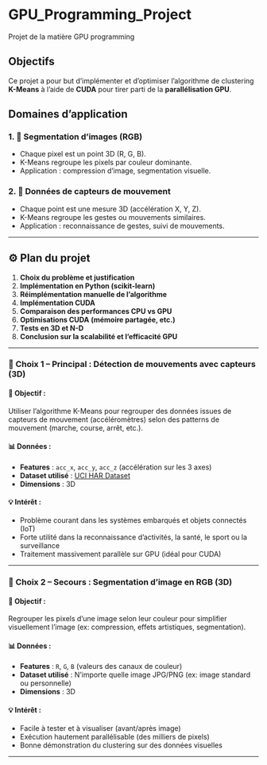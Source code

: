 # GPU_Programming_Project
Projet de la matière GPU programming

## Objectifs
Ce projet a pour but d’implémenter et d’optimiser l’algorithme de clustering **K-Means** à l’aide de **CUDA** pour tirer parti de la **parallélisation GPU**.

##  Domaines d’application

### 1. 🎨 Segmentation d’images (RGB)
- Chaque pixel est un point 3D (R, G, B).
- K-Means regroupe les pixels par couleur dominante.
- Application : compression d’image, segmentation visuelle.

### 2. 📱 Données de capteurs de mouvement
- Chaque point est une mesure 3D (accélération X, Y, Z).
- K-Means regroupe les gestes ou mouvements similaires.
- Application : reconnaissance de gestes, suivi de mouvements.

---


## ⚙️ Plan du projet

1. **Choix du problème et justification**
2. **Implémentation en Python (scikit-learn)**
3. **Réimplémentation manuelle de l’algorithme**
4. **Implémentation CUDA**
5. **Comparaison des performances CPU vs GPU**
6. **Optimisations CUDA (mémoire partagée, etc.)**
7. **Tests en 3D et N-D**
8. **Conclusion sur la scalabilité et l’efficacité GPU**

---

### 🔹 Choix 1 – Principal : Détection de mouvements avec capteurs (3D)

#### 📌 Objectif :
Utiliser l’algorithme K-Means pour regrouper des données issues de capteurs de mouvement (accéléromètres) selon des patterns de mouvement (marche, course, arrêt, etc.).

#### 📊 Données :
- **Features** : `acc_x`, `acc_y`, `acc_z` (accélération sur les 3 axes)
- **Dataset utilisé** : [UCI HAR Dataset](https://archive.ics.uci.edu/ml/datasets/Human+Activity+Recognition+Using+Smartphones)
- **Dimensions** : 3D

#### 💡 Intérêt :
- Problème courant dans les systèmes embarqués et objets connectés (IoT)
- Forte utilité dans la reconnaissance d’activités, la santé, le sport ou la surveillance
- Traitement massivement parallèle sur GPU (idéal pour CUDA)

---

### 🔹 Choix 2 – Secours : Segmentation d’image en RGB (3D)

#### 📌 Objectif :
Regrouper les pixels d’une image selon leur couleur pour simplifier visuellement l’image (ex: compression, effets artistiques, segmentation).

#### 📊 Données :
- **Features** : `R`, `G`, `B` (valeurs des canaux de couleur)
- **Dataset utilisé** : N’importe quelle image JPG/PNG (ex: image standard ou personnelle)
- **Dimensions** : 3D

#### 💡 Intérêt :
- Facile à tester et à visualiser (avant/après image)
- Exécution hautement parallélisable (des milliers de pixels)
- Bonne démonstration du clustering sur des données visuelles

---
